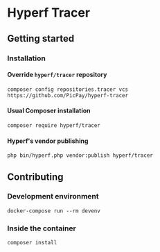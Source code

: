 # Hyperf Tracer

## Getting started

### Installation

#### Override `hyperf/tracer` repository
```shell
composer config repositories.tracer vcs https://github.com/PicPay/hyperf-tracer
```

#### Usual Composer installation
```shell
composer require hyperf/tracer
```

#### Hyperf's vendor publishing
```shell
php bin/hyperf.php vendor:publish hyperf/tracer
```

## Contributing

### Development environment
```shell
docker-compose run --rm devenv
```

### Inside the container
````shell
composer install
````
